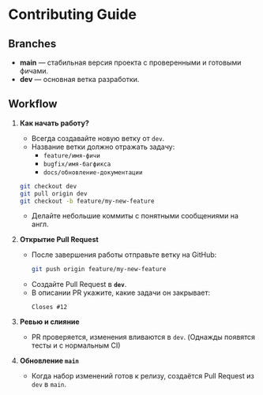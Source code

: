 # Contributing Guide

## Branches
- **main** — стабильная версия проекта с проверенными и готовыми фичами.
- **dev** — основная ветка разработки.

## Workflow
1. **Как начать работу?**
   - Всегда создавайте новую ветку от `dev`.
   - Название ветки должно отражать задачу:
     - `feature/имя-фичи`
     - `bugfix/имя-багфикса`
     - `docs/обновление-документации`
   ```bash
   git checkout dev
   git pull origin dev
   git checkout -b feature/my-new-feature
   ```
   - Делайте небольшие коммиты с понятными сообщениями на англ.

3. **Открытие Pull Request**
   - После завершения работы отправьте ветку на GitHub:
     ```bash
     git push origin feature/my-new-feature
     ```
   - Создайте Pull Request в **`dev`**.
   - В описании PR укажите, какие задачи он закрывает:
     ```
     Closes #12
     ```

4. **Ревью и слияние**
   - PR проверяется, изменения вливаются в `dev`. (Однажды появятся тесты и с нормальным CI)

5. **Обновление `main`**
   - Когда набор изменений готов к релизу, создаётся Pull Request из `dev` в `main`.
